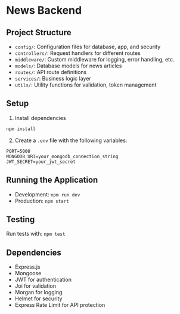 # News Backend

## Project Structure
- `config/`: Configuration files for database, app, and security
- `controllers/`: Request handlers for different routes
- `middleware/`: Custom middleware for logging, error handling, etc.
- `models/`: Database models for news articles
- `routes/`: API route definitions
- `services/`: Business logic layer
- `utils/`: Utility functions for validation, token management

## Setup
1. Install dependencies
```bash
npm install
```

2. Create a `.env` file with the following variables:
```
PORT=5000
MONGODB_URI=your_mongodb_connection_string
JWT_SECRET=your_jwt_secret
```

## Running the Application
- Development: `npm run dev`
- Production: `npm start`

## Testing
Run tests with: `npm test`

## Dependencies
- Express.js
- Mongoose
- JWT for authentication
- Joi for validation
- Morgan for logging
- Helmet for security
- Express Rate Limit for API protection
